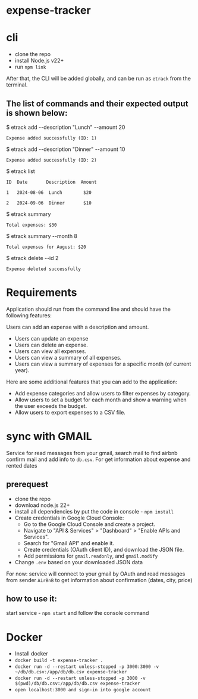 # expense-tracker

# cli

- clone the repo
- install Node.js v22+
- run `npm link`

After that, the CLI will be added globally, and can be run as `etrack` from the terminal.

## The list of commands and their expected output is shown below:

$ etrack add --description "Lunch" --amount 20

`Expense added successfully (ID: 1)`

$ etrack add --description "Dinner" --amount 10

`Expense added successfully (ID: 2)`

$ etrack list

`ID  Date       Description  Amount`

`1   2024-08-06  Lunch        $20`

`2   2024-09-06  Dinner       $10`

$ etrack summary

`Total expenses: $30`

$ etrack summary --month 8

`Total expenses for August: $20`

$ etrack delete --id 2

`Expense deleted successfully`

# Requirements

Application should run from the command line and should have the following features:

Users can add an expense with a description and amount.

- Users can update an expense
- Users can delete an expense.
- Users can view all expenses.
- Users can view a summary of all expenses.
- Users can view a summary of expenses for a specific month (of current year).

Here are some additional features that you can add to the application:

- Add expense categories and allow users to filter expenses by category.
- Allow users to set a budget for each month and show a warning when the user exceeds the budget.
- Allow users to export expenses to a CSV file.

# sync with GMAIL

Service for read messages from your gmail, search mail to find airbnb confirm mail and add info to `db.csv`. For get information about expense and rented dates

## prerequest

- clone the repo
- download node.js 22+
- install all dependencies by put the code in console - `npm install`
- Create credentials in Google Cloud Console:
  - Go to the Google Cloud Console and create a project.
  - Navigate to "API & Services" > "Dashboard" > "Enable APIs and Services".
  - Search for "Gmail API" and enable it.
  - Create credentials (OAuth client ID), and download the JSON file.
  - Add permissions for `gmail.readonly`, and `gmail.modify`
- Change `.env` based on your downloaded JSON data

For now:
service will connect to your gmail by OAuth and read messages from sender `AirBnB` to get information about confirmation (dates, city, price)

## how to use it:

start service - `npm start` and follow the console command

# Docker

- Install docker
- `docker build -t expense-tracker .`
- `docker run -d --restart unless-stopped -p 3000:3000 -v ~/db/db.csv:/app/db/db.csv expense-tracker`
- `docker run -d --restart unless-stopped -p 3000 -v $(pwd)/db/db.csv:/app/db/db.csv expense-tracker`
- `open localhost:3000 and sign-in into google account`
